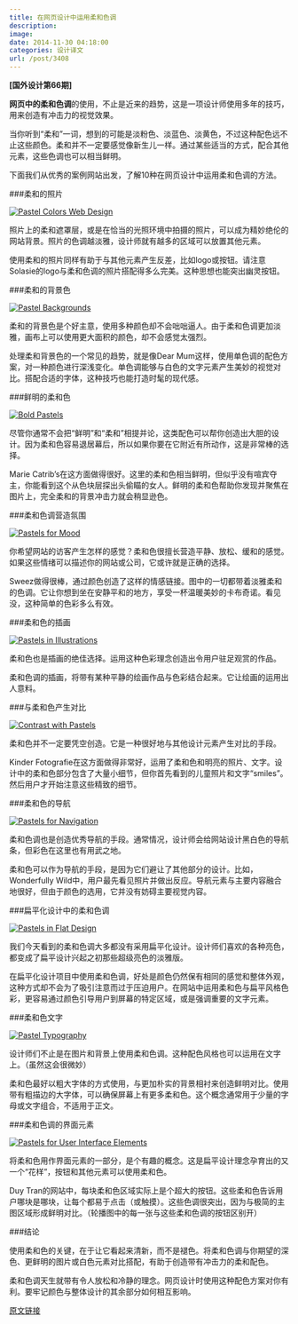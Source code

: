 ```yaml
---
title: 在网页设计中运用柔和色调
description: 
image: 
date: 2014-11-30 04:18:00
categories: 设计译文
url: /post/3408
---
```


**[国外设计第66期]**

**网页中的柔和色调**的使用，不止是近来的趋势，这是一项设计师使用多年的技巧，用来创造有冲击力的视觉效果。

当你听到“柔和”一词，想到的可能是淡粉色、淡蓝色、淡黄色，不过这种配色远不止这些颜色。柔和并不一定要感觉像新生儿一样。通过某些适当的方式，配合其他元素，这些色调也可以相当鲜明。

下面我们从优秀的案例网站出发，了解10种在网页设计中运用柔和色调的方法。

###柔和的照片

[![Pastel Colors Web Design](http://designmodo.com/wp-content/uploads/2014/11/solasie.jpg "How to Use Pastel Colors in Web Design Projects")](http://www.solasie.com/)

照片上的柔和遮罩层，或是在恰当的光照环境中拍摄的照片，可以成为精妙绝伦的网站背景。照片的色调越淡雅，设计师就有越多的区域可以放置其他元素。

使用柔和的照片同样有助于与其他元素产生反差，比如logo或按钮。请注意Solasie的logo与柔和色调的照片搭配得多么完美。这种思想也能突出幽灵按钮。

###柔和的背景色

[![Pastel Backgrounds](http://designmodo.com/wp-content/uploads/2014/11/mum.jpg "How to Use Pastel Colors in Web Design Projects")](http://www.dearmum.org/)

柔和的背景色是个好主意，使用多种颜色却不会咄咄逼人。由于柔和色调更加淡雅，画布上可以使用更大面积的颜色，却不会感觉太强烈。

处理柔和背景色的一个常见的趋势，就是像Dear Mum这样，使用单色调的配色方案，对一种颜色进行深浅变化。单色调能够与白色的文字元素产生美妙的视觉对比。搭配合适的字体，这种技巧也能打造时髦的现代感。

###鲜明的柔和色

[![Bold Pastels](http://designmodo.com/wp-content/uploads/2014/11/marie.jpg "How to Use Pastel Colors in Web Design Projects")](http://www.mariecatribs.com/)

尽管你通常不会把“鲜明”和“柔和”相提并论，这类配色可以帮你创造出大胆的设计。因为柔和色容易退居幕后，所以如果你要在它附近有所动作，这是非常棒的选择。

Marie Catrib’s在这方面做得很好。这里的柔和色相当鲜明，但似乎没有喧宾夺主，你能看到这个从色块层探出头偷瞄的女人。鲜明的柔和色帮助你发现并聚焦在图片上，完全柔和的背景冲击力就会稍显逊色。

###柔和色调营造氛围

[![Pastels for Mood](http://designmodo.com/wp-content/uploads/2014/11/sweez.jpg "How to Use Pastel Colors in Web Design Projects")](http://www.sweez.com.br/)

你希望网站的访客产生怎样的感觉？柔和色很擅长营造平静、放松、缓和的感觉。如果这些情绪可以描述你的网站或公司，它或许就是正确的选择。

Sweez做得很棒，通过颜色创造了这样的情感链接。图中的一切都带着淡雅柔和的色调。它让你想到坐在安静平和的地方，享受一杯温暖美妙的卡布奇诺。看见没，这种简单的色彩多么有效。

###柔和色的插画

[![Pastels in Illustrations](http://designmodo.com/wp-content/uploads/2014/11/money-matter-600x438.jpg "How to Use Pastel Colors in Web Design Projects")](http://makeyourmoneymatter.org/)

柔和色也是插画的绝佳选择。运用这种色彩理念创造出令用户驻足观赏的作品。

柔和色调的插画，将带有某种平静的绘画作品与色彩结合起来。它让绘画的运用出人意料。

###与柔和色产生对比

[![Contrast with Pastels](http://designmodo.com/wp-content/uploads/2014/11/kinder-foto.jpg "How to Use Pastel Colors in Web Design Projects")](http://www.kinderfotografie-evihermans.be/)

柔和色并不一定要凭空创造。它是一种很好地与其他设计元素产生对比的手段。

Kinder Fotografie在这方面做得非常好，运用了柔和色和明亮的照片、文字。设计中的柔和色部分包含了大量小细节，但你首先看到的儿童照片和文字“smiles”。然后用户才开始注意这些精致的细节。

###柔和色的导航

[![Pastels for Navigation](http://designmodo.com/wp-content/uploads/2014/11/wonderfully-wild.jpg "How to Use Pastel Colors in Web Design Projects")](http://www.wonderfullywild.co.uk/)

柔和色调也是创造优秀导航的手段。通常情况，设计师会给网站设计黑白色的导航条，但彩色在这里也有用武之地。

柔和色可以作为导航的手段，是因为它们避让了其他部分的设计。比如，Wonderfully Wild中，用户最先看见照片并做出反应。导航元素与主要内容融合地很好，但由于颜色的选用，它并没有妨碍主要视觉内容。

###扁平化设计中的柔和色调

[![Pastels in Flat Design](http://designmodo.com/wp-content/uploads/2014/11/every-last-drop.jpg "How to Use Pastel Colors in Web Design Projects")](http://everylastdrop.co.uk/)

我们今天看到的柔和色调大多都没有采用扁平化设计。设计师们喜欢的各种亮色，都变成了扁平设计兴起之初那些超级亮色的淡雅版。

在扁平化设计项目中使用柔和色调，好处是颜色仍然保有相同的感觉和整体外观，这种方式却不会为了吸引注意而过于压迫用户。在网站中运用柔和色与扁平风格色彩，更容易通过颜色引导用户到屏幕的特定区域，或是强调重要的文字元素。

###柔和色文字

[![Pastel Typography](http://designmodo.com/wp-content/uploads/2014/11/schmutz.jpg "How to Use Pastel Colors in Web Design Projects")](http://www.putzengel.at/)

设计师们不止是在图片和背景上使用柔和色调。这种配色风格也可以运用在文字上。（虽然这会很微妙）

柔和色最好以粗大字体的方式使用，与更加朴实的背景相衬来创造鲜明对比。使用带有粗描边的大字体，可以确保屏幕上有更多柔和色。这个概念通常用于少量的字母或文字组合，不适用于正文。

###柔和色调的界面元素

[![Pastels for User Interface Elements](http://designmodo.com/wp-content/uploads/2014/11/tran.jpg "How to Use Pastel Colors in Web Design Projects")](http://www.duy-tran.de)

将柔和色用作界面元素的一部分，是个有趣的概念。这是扁平设计理念孕育出的又一个“花样”，按钮和其他元素可以使用柔和色。

Duy Tran的网站中，每块柔和色区域实际上是个超大的按钮。这些柔和色告诉用户哪块是哪块，让每个都易于点击（或触摸）。这些色调很突出，因为与极简的主图区域形成鲜明对比。（轮播图中的每一张与这些柔和色调的按钮区别开）

###结论

使用柔和色的关键，在于让它看起来清新，而不是褪色。将柔和色调与你期望的深色、更鲜明的图片或白色元素对比搭配，有助于创造带有冲击力的柔和配色。

柔和色调天生就带有令人放松和冷静的理念。网页设计时使用这种配色方案对你有利。要牢记颜色与整体设计的其余部分如何相互影响。

[原文链接](http://designmodo.com/pastel-colors/)